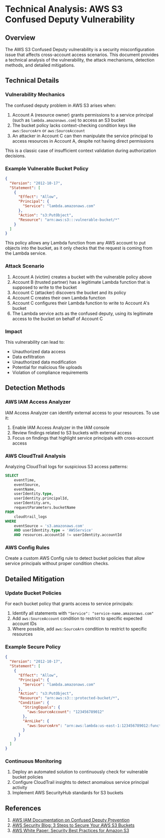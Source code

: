 # Technical Analysis: AWS S3 Confused Deputy Vulnerability

## Overview

The AWS S3 Confused Deputy vulnerability is a security misconfiguration issue that affects cross-account access scenarios. This document provides a technical analysis of the vulnerability, the attack mechanisms, detection methods, and detailed mitigations.

## Technical Details

### Vulnerability Mechanics

The confused deputy problem in AWS S3 arises when:

1. Account A (resource owner) grants permissions to a service principal (such as `lambda.amazonaws.com`) to access an S3 bucket
2. The bucket policy lacks context-checking condition keys like `aws:SourceArn` or `aws:SourceAccount`
3. An attacker in Account C can then manipulate the service principal to access resources in Account A, despite not having direct permissions

This is a classic case of insufficient context validation during authorization decisions.

### Example Vulnerable Bucket Policy

```json
{
  "Version": "2012-10-17",
  "Statement": [
    {
      "Effect": "Allow",
      "Principal": {
        "Service": "lambda.amazonaws.com"
      },
      "Action": "s3:PutObject",
      "Resource": "arn:aws:s3:::vulnerable-bucket/*"
    }
  ]
}
```

This policy allows any Lambda function from any AWS account to put objects into the bucket, as it only checks that the request is coming from the Lambda service.

### Attack Scenario

1. Account A (victim) creates a bucket with the vulnerable policy above
2. Account B (trusted partner) has a legitimate Lambda function that is supposed to write to the bucket
3. Account C (attacker) discovers the bucket and its policy
4. Account C creates their own Lambda function
5. Account C configures their Lambda function to write to Account A's bucket
6. The Lambda service acts as the confused deputy, using its legitimate access to the bucket on behalf of Account C

### Impact

This vulnerability can lead to:
- Unauthorized data access
- Data exfiltration
- Unauthorized data modification
- Potential for malicious file uploads
- Violation of compliance requirements

## Detection Methods

### AWS IAM Access Analyzer

IAM Access Analyzer can identify external access to your resources. To use it:

1. Enable IAM Access Analyzer in the IAM console
2. Review findings related to S3 buckets with external access
3. Focus on findings that highlight service principals with cross-account access

### AWS CloudTrail Analysis

Analyzing CloudTrail logs for suspicious S3 access patterns:

```sql
SELECT
    eventTime,
    eventSource,
    eventName,
    userIdentity.type,
    userIdentity.principalId,
    userIdentity.arn,
    requestParameters.bucketName
FROM
    cloudtrail_logs
WHERE
    eventSource = 's3.amazonaws.com'
    AND userIdentity.type = 'AWSService'
    AND resources.accountId != userIdentity.accountId
```

### AWS Config Rules

Create a custom AWS Config rule to detect bucket policies that allow service principals without proper condition checks.

## Detailed Mitigation 

### Update Bucket Policies

For each bucket policy that grants access to service principals:

1. Identify all statements with `"Service": "service-name.amazonaws.com"`
2. Add `aws:SourceAccount` condition to restrict to specific expected account IDs
3. Where possible, add `aws:SourceArn` condition to restrict to specific resources

### Example Secure Policy

```json
{
  "Version": "2012-10-17",
  "Statement": [
    {
      "Effect": "Allow",
      "Principal": {
        "Service": "lambda.amazonaws.com"
      },
      "Action": "s3:PutObject",
      "Resource": "arn:aws:s3:::protected-bucket/*",
      "Condition": {
        "StringEquals": {
          "aws:SourceAccount": "123456789012"
        },
        "ArnLike": {
          "aws:SourceArn": "arn:aws:lambda:us-east-1:123456789012:function:authorized-function"
        }
      }
    }
  ]
}
```

### Continuous Monitoring

1. Deploy an automated solution to continuously check for vulnerable bucket policies
2. Configure CloudTrail insights to detect anomalous service principal activity
3. Implement AWS SecurityHub standards for S3 buckets

## References

1. [AWS IAM Documentation on Confused Deputy Prevention](https://docs.aws.amazon.com/IAM/latest/UserGuide/confused-deputy.html)
2. [AWS Security Blog: 3 Steps to Secure Your AWS S3 Buckets](https://aws.amazon.com/blogs/security/how-to-use-trust-policies-with-iam-roles/)
3. [AWS White Paper: Security Best Practices for Amazon S3](https://d1.awsstatic.com/whitepapers/aws-security-best-practices.pdf)
